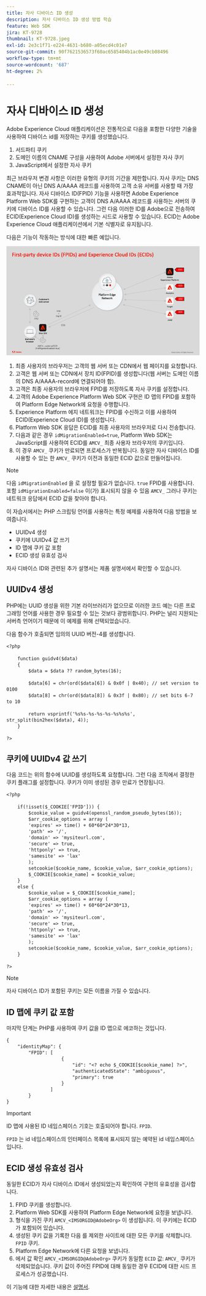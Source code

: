 ```yaml
---
title: 자사 디바이스 ID 생성
description: 자사 디바이스 ID 생성 방법 학습
feature: Web SDK
jira: KT-9728
thumbnail: KT-9728.jpeg
exl-id: 2e3c1f71-e224-4631-b680-a05ecd4c01e7
source-git-commit: 90f7621536573f60ac6585404b1ac0e49cb08496
workflow-type: tm+mt
source-wordcount: '687'
ht-degree: 2%

---
```


# 자사 디바이스 ID 생성

Adobe Experience Cloud 애플리케이션은 전통적으로 다음을 포함한 다양한 기술을 사용하여 디바이스 id를 저장하는 쿠키를 생성했습니다.

1. 서드파티 쿠키
1. 도메인 이름의 CNAME 구성을 사용하여 Adobe 서버에서 설정한 자사 쿠키
1. JavaScript에서 설정한 자사 쿠키

최근 브라우저 변경 사항은 이러한 유형의 쿠키의 기간을 제한합니다. 자사 쿠키는 DNS CNAME이 아닌 DNS A/AAAA 레코드를 사용하여 고객 소유 서버를 사용할 때 가장 효과적입니다. 자사 디바이스 ID(FPID) 기능을 사용하면 Adobe Experience Platform Web SDK를 구현하는 고객이 DNS A/AAAA 레코드를 사용하는 서버의 쿠키에 디바이스 ID를 사용할 수 있습니다. 그런 다음 이러한 ID를 Adobe으로 전송하여 ECID(Experience Cloud ID)를 생성하는 시드로 사용할 수 있습니다. ECID는 Adobe Experience Cloud 애플리케이션에서 기본 식별자로 유지됩니다.

다음은 기능이 작동하는 방식에 대한 빠른 예입니다.

![자사 디바이스 ID(FPID) 및 Experience Cloud ID(ECID)](../assets/kt-9728.png)

1. 최종 사용자의 브라우저는 고객의 웹 서버 또는 CDN에서 웹 페이지를 요청합니다.
1. 고객은 웹 서버 또는 CDN에서 장치 ID(FPID)를 생성합니다(웹 서버는 도메인 이름의 DNS A/AAAA-record에 연결되어야 함).
1. 고객은 최종 사용자의 브라우저에 FPID를 저장하도록 자사 쿠키를 설정합니다.
1. 고객의 Adobe Experience Platform Web SDK 구현은 ID 맵의 FPID를 포함하여 Platform Edge Network에 요청을 수행합니다.
1. Experience Platform 에지 네트워크는 FPID를 수신하고 이를 사용하여 ECID(Experience Cloud ID)를 생성합니다.
1. Platform Web SDK 응답은 ECID를 최종 사용자의 브라우저로 다시 전송합니다.
1. 다음과 같은 경우 `idMigrationEnabled=true`, Platform Web SDK는 JavaScript를 사용하여 ECID를 `AMCV_` 최종 사용자 브라우저의 쿠키입니다.
1. 이 경우 `AMCV_` 쿠키가 만료되면 프로세스가 반복됩니다. 동일한 자사 디바이스 ID를 사용할 수 있는 한 `AMCV_` 쿠키가 이전과 동일한 ECID 값으로 만들어집니다.

>[!NOTE]
>
>다음 `idMigrationEnabled` 을 로 설정할 필요가 없습니다. `true` FPID를 사용합니다. 포함 `idMigrationEnabled=false` 이(가) 표시되지 않을 수 있음 `AMCV_` 그러나 쿠키는 네트워크 응답에서 ECID 값을 찾아야 합니다.


이 자습서에서는 PHP 스크립팅 언어를 사용하는 특정 예제를 사용하여 다음 방법을 보여줍니다.

* UUIDv4 생성
* 쿠키에 UUIDv4 값 쓰기
* ID 맵에 쿠키 값 포함
* ECID 생성 유효성 검사

자사 디바이스 ID와 관련된 추가 설명서는 제품 설명서에서 확인할 수 있습니다.

## UUIDv4 생성

PHP에는 UUID 생성을 위한 기본 라이브러리가 없으므로 이러한 코드 예는 다른 프로그래밍 언어를 사용한 경우 필요할 수 있는 것보다 광범위합니다. PHP는 널리 지원되는 서버측 언어이기 때문에 이 예제를 위해 선택되었습니다.


다음 함수가 호출되면 임의의 UUID 버전-4를 생성합니다.

```
<?php
    
    function guidv4($data)
    {
        $data = $data ?? random_bytes(16);

        $data[6] = chr(ord($data[6]) & 0x0f | 0x40); // set version to 0100
        $data[8] = chr(ord($data[8]) & 0x3f | 0x80); // set bits 6-7 to 10

        return vsprintf('%s%s-%s-%s-%s-%s%s%s', str_split(bin2hex($data), 4));
    }

?>
```

## 쿠키에 UUIDv4 값 쓰기

다음 코드는 위의 함수에 UUID를 생성하도록 요청합니다. 그런 다음 조직에서 결정한 쿠키 플래그를 설정합니다. 쿠키가 이미 생성된 경우 만료가 연장됩니다.

```
<?php

    if(!isset($_COOKIE['FPID'])) {
        $cookie_value = guidv4(openssl_random_pseudo_bytes(16));        
        $arr_cookie_options = array (
        'expires' => time() + 60*60*24*30*13,
        'path' => '/',
        'domain' => 'mysiteurl.com',
        'secure' => true,
        'httponly' => true,
        'samesite' => 'lax'
        );
        setcookie($cookie_name, $cookie_value, $arr_cookie_options);
        $_COOKIE[$cookie_name] = $cookie_value;
    }
    else {
        $cookie_value = $_COOKIE[$cookie_name];
        $arr_cookie_options = array (
        'expires' => time() + 60*60*24*30*13,
        'path' => '/',
        'domain' => 'mysiteurl.com',
        'secure' => true,
        'httponly' => true,
        'samesite' => 'lax'
        );
        setcookie($cookie_name, $cookie_value, $arr_cookie_options);
    }

?>
```

>[!NOTE]
>
>자사 디바이스 ID가 포함된 쿠키는 모든 이름을 가질 수 있습니다.

## ID 맵에 쿠키 값 포함

마지막 단계는 PHP를 사용하여 쿠키 값을 ID 맵으로 에코하는 것입니다.


```
{
    "identityMap": {
        "FPID": [
                    {
                        "id": "<? echo $_COOKIE[$cookie_name] ?>",
                        "authenticatedState": "ambiguous",
                        "primary": true
                    }
                ]
        }
}
```

>[!IMPORTANT]
>
>ID 맵에 사용된 ID 네임스페이스 기호는 호출되어야 합니다. `FPID`.
>
> `FPID` 는 id 네임스페이스의 인터페이스 목록에 표시되지 않는 예약된 id 네임스페이스입니다.


## ECID 생성 유효성 검사

동일한 ECID가 자사 디바이스 ID에서 생성되었는지 확인하여 구현의 유효성을 검사합니다.

1. FPID 쿠키를 생성합니다.
1. Platform Web SDK를 사용하여 Platform Edge Network에 요청을 보냅니다.
1. 형식을 가진 쿠키 `AMCV_<IMSORGID@AdobeOrg>` 이 생성됩니다. 이 쿠키에는 ECID가 포함되어 있습니다.
1. 생성된 쿠키 값을 기록한 다음 를 제외한 사이트에 대한 모든 쿠키를 삭제합니다. `FPID` 쿠키.
1. Platform Edge Network에 다른 요청을 보냅니다.
1. 에서 값 확인 `AMCV_<IMSORGID@AdobeOrg>` 쿠키가 동일함 `ECID` 값: `AMCV_` 쿠키가 삭제되었습니다. 쿠키 값이 주어진 FPID에 대해 동일한 경우 ECID에 대한 시드 프로세스가 성공했습니다.

이 기능에 대한 자세한 내용은 [설명서](https://experienceleague.adobe.com/docs/experience-platform/edge/identity/first-party-device-ids.html).
